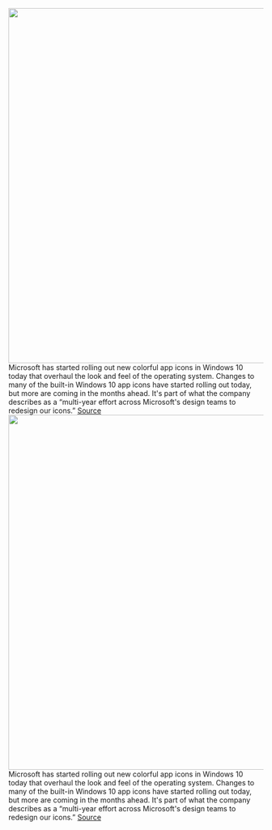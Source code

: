 <img src='https://cdn.vox-cdn.com/thumbor/eeUfU5TDSfKXsZoq13uIgV4FzAg=/0x0:1500x1000/1200x800/filters:focal(630x380:870x620)/cdn.vox-cdn.com/uploads/chorus_image/image/66345701/windows10newicons.0.jpg' width='700px' /><br/>
Microsoft has started rolling out new colorful app icons in Windows 10 today that overhaul the look and feel of the operating system. Changes to many of the built-in Windows 10 app icons have started rolling out today, but more are coming in the months ahead. It's part of what the company describes as a “multi-year effort across Microsoft's design teams to redesign our icons.”
<a href='https://www.theverge.com/2020/2/20/21146028/microsoft-windows-10-new-icons-colorful-design-changes-updates-fluent-design-system'> Source <a/><img src='https://cdn.vox-cdn.com/thumbor/eeUfU5TDSfKXsZoq13uIgV4FzAg=/0x0:1500x1000/1200x800/filters:focal(630x380:870x620)/cdn.vox-cdn.com/uploads/chorus_image/image/66345701/windows10newicons.0.jpg' width='700px' /><br/>
Microsoft has started rolling out new colorful app icons in Windows 10 today that overhaul the look and feel of the operating system. Changes to many of the built-in Windows 10 app icons have started rolling out today, but more are coming in the months ahead. It's part of what the company describes as a “multi-year effort across Microsoft's design teams to redesign our icons.”
<a href='https://www.theverge.com/2020/2/20/21146028/microsoft-windows-10-new-icons-colorful-design-changes-updates-fluent-design-system'> Source <a/>